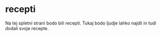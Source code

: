 # recepti
Na tej spletni strani bodo bili recepti. Tukaj bodo ljudje lahko najdli in tudi dodali svoje recepte.